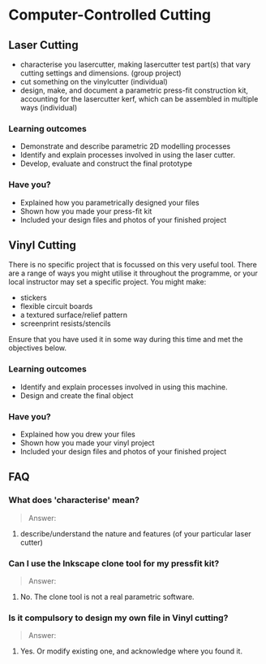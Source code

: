 # Computer-Controlled Cutting

## Laser Cutting

* characterise you lasercutter, making lasercutter test part(s) that vary cutting settings and dimensions. (group project)
* cut something on the vinylcutter (individual)
* design, make, and document a parametric press-fit construction kit, accounting for the lasercutter kerf, which can be assembled in multiple ways (individual)

### Learning outcomes

* Demonstrate and describe parametric 2D modelling processes
* Identify and explain processes involved in using the laser cutter.
* Develop, evaluate and construct the final prototype

### Have you?

* Explained how you parametrically designed your files
* Shown how you made your press-fit kit
* Included your design files and photos of your finished project

## Vinyl Cutting

There is no specific project that is focussed on this very useful tool. 
There are a range of ways you might utilise it throughout the programme, or your local 
instructor may set a specific project. You might make:

* stickers
* flexible circuit boards
* a textured surface/relief pattern
* screenprint resists/stencils

Ensure that you have used it in some way during this time and met the objectives below.

### Learning outcomes

* Identify and explain processes involved in using this machine.
* Design and create the final object

### Have you?

* Explained how you drew your files
* Shown how you made your vinyl project
* Included your design files and photos of your finished project

## FAQ

### What does 'characterise' mean?
> Answer: 
1. describe/understand the nature and features (of your particular laser cutter)

### Can I use the Inkscape clone tool for my pressfit kit?
> Answer:
1. No. The clone tool is not a real parametric software.

### Is it compulsory to design my own file in Vinyl cutting?
> Answer:
1. Yes. Or modify existing one, and acknowledge where you found it.
